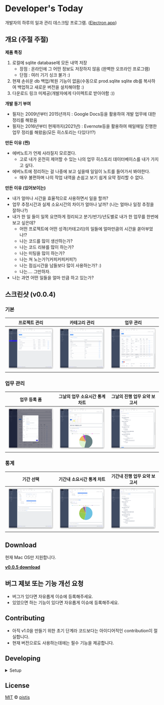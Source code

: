 # Developer's Today

개발자의 하루의 일과 관리 데스크탑 프로그램. ([Electron app](http://electron.atom.io/))

## 개요 (주절 주절)
**제품 특징**
1. 로컬에 sqlite database에 모든 내역 저장
    - 장점 : 온라인에 그 어떤 정보도 저장하지 않음 (완벽한 오프라인 프로그램)
    - 단점 : 여러 기기 싱크 불가 :)
2. 현재 손쉬운 db 백업/복원 기능이 없음(수동으로 prod.sqlite sqlite db를 복사하여 백업하고 새로운 버전을 설치해야함 :)
3. 다운로드 링크 미제공(개발자에게 다이렉트로 받아야함 :))

**개발 동기 부여**
- 필자는 2009년부터 2015년까지 : Google Docs등을 활용하여 개발 업무에 대한 정리를 해왔음
- 필자는 2016년부터 현재까지(2021년) : Evernote등을 활용하여 매일매일 진행한 업무 정리를 해왔음(모든 히스토리는 다있다!!?)

**만든 이유 (찐)**
- 에버노트가 언제 사라질지 모르겠다.
    - 고로 내가 온전히 제어할 수 있는 나의 업무 히스토리 데이터베이스를 내가 가지고 싶다.
- 에버노트에 정리하는 걸 나중에 보고 싶을때 일일이 노트를 들어가서 봐야한다.
    - 매우 불편하며 나의 작업 내역을 손쉽고 보기 쉽게 요약 정리할 수 없다.


**만든 이유 (있어보이는)**
- 내가 얼마나 시간을 효율적으로 사용하면서 일을 할까?
- 업무 추정시간과 실제 소요시간의 차이가 얼마나 날까? (나는 얼마나 일정 추정을 잘하나?)
- 내가 한 일 들이 일목 요연하게 정리되고 분기/반기/년도별로 내가 한 업무를 한번에 보고 싶은데?
    - 어떤 프로젝트에 어떤 성격(카테고리)의 일들에 얼마만큼의 시간을 쏟아부었나!?
    - 나는 코드를 많이 생산하는가?
    - 나는 코드 리뷰를 많이 하는가?
    - 나는 미팅을 많이 하는가?
    - 나는 쳐 노는가?(커피커피커피?)
    - 나는 점심시간을 남들보다 많이 사용하는가? :)
    - 나는.... 그만하자.
- 나는 과연 어떤 일들을 얼마 만큼 하고 있는가?




## 스크린샷 (v0.0.4)
### 기본
|      프로젝트 관리         |  카테고리 관리 | 업무 관리 |
| :-------------:| :-----:| :-----: |
| ![Screenshot](./docs/v1.0.0/img/project%20management%20(CRUD).png) | ![Screenshot](./docs/v1.0.0/img/category%20management%20(CRUD).png) | ![Screenshot](./docs/v1.0.0/img/task%20management%20(CRUD).png)

### 업무 관리
|      업무 등록 폼         |    그날의 업무 소요시간 통계 차트   | 그날의 진행 업무 요약 보고서 |
| :-------------:| :-----:| :-----: |
| ![Screenshot](./docs/v1.0.0/img/task%20management%20(Form).png) | ![Screenshot](./docs/v1.0.0/img/task%20management%20(statistics).png) | ![Screenshot](./docs/v1.0.0/img/task%20management%20(summary).png)

### 통계
|      기간 선택         |    기간내 소요시간 통계 차트   | 기간내 진행 업무 요약 보고서 |
| :-------------:| :-----:| :-----: |
| ![Screenshot](./docs/v1.0.0/img/statistics%20(date%20range%20picker).png) | ![Screenshot](./docs/v1.0.0/img/statistics%20(spent%20time%20chart).png) | ![Screenshot](./docs/v1.0.0/img/statistics%20(summary).png)


## Download

현재 Mac OS만 지원합니다.

**[v0.0.5 download](https://www.dropbox.com/s/m3ajm0fd52wc4k4/Developers%20Today-0.0.5.dmg?dl=0)**

## 버그 제보 또는 기능 개선 요청
- 버그가 있다면 자유롭게 이슈에 등록해주세요.
- 있었으면 하는 기능이 있다면 자유롭게 이슈에 등록해주세요.

## Contributing
- 아직 v1.0을 만들기 위한 초기 단계라 코드보다는 아이디어적인 contribution이 절실합니다.  
- 현재 버전으로도 사용하는데에는 필수 기능을 제공합니다. 

## Developing

<details>
<summary>Setup</summary>

```bash
# nvm use
$ nvm use

# yarn, sequelize-cli, typescript 전역 설치
$ npm i -g yarn sequelize-cli typescript

# start dev mode
$ npm run electron:dev
```

**Database**
> sqlite3

**sqlite3**
backup
```
$ sqlite3 dev.sqlite .dump > backup.sql
```

restore
```
$ sqlite3 dev.sqlite < backup.sql
```

**dev.sqlite db 초기화 (backup sql restore시)**
```
$ sqlite3 dev.sqlite .dump > backup.sql
$ rm dev.sqlite
$ sqlite3 dev.sqlite
$ sqlite3 dev.sqlite < backup.sql
```

**sequelize (tools)**
> using ORM https://github.com/sequelize/cli
**dev.sqlite db 초기화 (scheme 변경시)**
```
$ rm dev.sqlite
$ sequelize db:migrate
$ node electron/sqlite/init.js
$ sequelize db:seed:all
```

**모델 코드/마이그레이션 코드 변경 후 수행**
```
sequelize db:migrate
```

**seed 적용/롤백**
```
sequelize db:seed:all
sequelize db:seed:undo:all
```

</details>

## License

[MIT](LICENSE) &copy; [pistis](https://github.com/pistis)